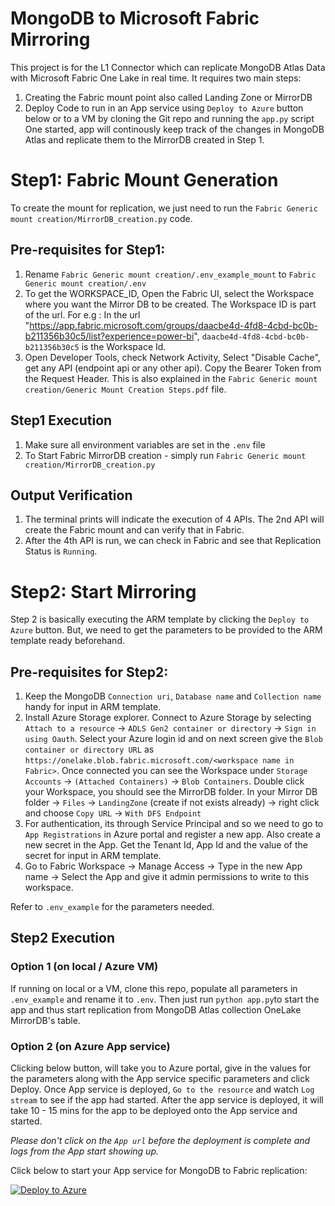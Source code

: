 # MongoDB to Microsoft Fabric Mirroring

This project is for the L1 Connector which can replicate MongoDB Atlas Data with Microsoft Fabric One Lake in real time.
It requires two main steps:
1. Creating the Fabric mount point also called Landing Zone or MirrorDB
2. Deploy Code to run in an App service using `Deploy to Azure` button below or to a VM by cloning the Git repo and running the `app.py` script
One started, app will continously keep track of the changes in MongoDB Atlas and replicate them to the MirrorDB created in Step 1.

# Step1: Fabric Mount Generation
To create the mount for replication, we just need to run the `Fabric Generic mount creation/MirrorDB_creation.py` code.

## Pre-requisites for Step1:
1. Rename `Fabric Generic mount creation/.env_example_mount` to `Fabric Generic mount creation/.env`
2. To get the WORKSPACE_ID, Open the Fabric UI, select the Workspace where you want the Mirror DB to be created. The Workspace ID is part of the url. For e.g : In the url "https://app.fabric.microsoft.com/groups/daacbe4d-4fd8-4cbd-bc0b-b211356b30c5/list?experience=power-bi", `daacbe4d-4fd8-4cbd-bc0b-b211356b30c5` is the Workspace Id.
3. Open Developer Tools, check Network Activity, Select "Disable Cache", get any API (endpoint api or any other api). Copy the Bearer Token from the Request Header. This is also explained in the `Fabric Generic mount creation/Generic Mount Creation Steps.pdf` file.

## Step1 Execution
1. Make sure all environment variables are set in the `.env` file
1. To Start Fabric MirrorDB creation - simply run `Fabric Generic mount creation/MirrorDB_creation.py`

## Output Verification
1. The terminal prints will indicate the execution of 4 APIs. The 2nd API will create the Fabric mount and can verify that in Fabric.
2. After the 4th API is run, we can check in Fabric and see that Replication Status is `Running`.

# Step2: Start Mirroring
Step 2 is basically executing the ARM template by clicking the `Deploy to Azure` button. But, we need to get the parameters to be provided to the ARM template ready beforehand.

## Pre-requisites for Step2:
1. Keep the MongoDB `Connection uri`, `Database name` and `Collection name` handy for input in ARM template.
2. Install Azure Storage explorer. Connect to Azure Storage by selecting `Attach to a resource` -> `ADLS Gen2 container or directory` -> `Sign in using Oauth`. Select your Azure login id and on next screen give the `Blob container or directory URL` as `https://onelake.blob.fabric.microsoft.com/<workspace name in Fabric>`. Once connected you can see the Workspace under `Storage Accounts` -> `(Attached Containers)` -> `Blob Containers`. Double click your Workspace, you should see the MirrorDB folder. In your Mirror DB folder -> `Files` -> `LandingZone` (create if not exists already) -> right click and choose `Copy URL` -> `With DFS Endpoint`
3. For authentication, its through Service Principal and so we need to go to `App Registrations` in Azure portal and register a new app. Also create a new secret in the App. Get the Tenant Id, App Id and the value of the secret for input in ARM template.
4. Go to Fabric Workspace -> Manage Access -> Type in the new App name -> Select the App and give it admin permissions to write to this workspace.

Refer to `.env_example` for the parameters needed. 

## Step2 Execution

### Option 1 (on local / Azure VM)
If running on local or a VM, clone this repo, populate all parameters in `.env_example` and rename it to `.env`. Then just run `python app.py`to start the app and thus start replication from MongoDB Atlas collection OneLake MirrorDB's table.

### Option 2 (on Azure App service)

Clicking below button, will take you to Azure portal, give in the values for the parameters along with the App service specific parameters and click Deploy. Once App service is deployed, `Go to the resource` and watch `Log stream` to see if the app had started. After the app service is deployed, it will take 10 - 15 mins for the app to be deployed onto the App service and started.

*Please don't click on the `App url` before the deployment is complete and logs from the App start showing up.*

Click below to start your App service for MongoDB to Fabric replication:

[![Deploy to Azure](https://aka.ms/deploytoazurebutton)](https://portal.azure.com/#create/Microsoft.Template/uri/https%3A%2F%2Fraw.githubusercontent.com%2Fmongodb-partners%2FMongoDB_Fabric_Mirroring%2Fmain%2FARM_template.json)